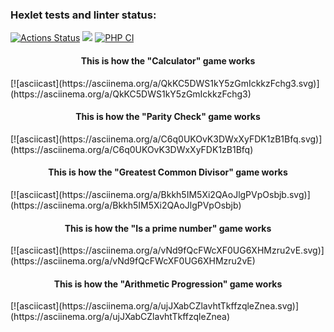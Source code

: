 ### Hexlet tests and linter status:
[![Actions Status](https://github.com/Ch1psCh1ps/php-project-lvl1/workflows/hexlet-check/badge.svg)](https://github.com/Ch1psCh1ps/php-project-lvl1/actions)
<a href="https://codeclimate.com/github/codeclimate/codeclimate/maintainability"><img src="https://api.codeclimate.com/v1/badges/a99a88d28ad37a79dbf6/maintainability" /></a>
[![PHP CI](https://github.com/Ch1psCh1ps/php-project-lvl1/actions/workflows/linterRun.yml/badge.svg)](https://github.com/Ch1psCh1ps/php-project-lvl1/actions/workflows/linterRun.yml)
<h4><center>This is how the "Calculator" game works</center></h4>
[![asciicast](https://asciinema.org/a/QkKC5DWS1kY5zGmIckkzFchg3.svg)](https://asciinema.org/a/QkKC5DWS1kY5zGmIckkzFchg3)
<h4><center>This is how the "Parity Check" game works</center></h4>
[![asciicast](https://asciinema.org/a/C6q0UKOvK3DWxXyFDK1zB1Bfq.svg)](https://asciinema.org/a/C6q0UKOvK3DWxXyFDK1zB1Bfq)
<h4><center>This is how the "Greatest Common Divisor" game works</center></h4>
[![asciicast](https://asciinema.org/a/Bkkh5IM5Xi2QAoJlgPVpOsbjb.svg)](https://asciinema.org/a/Bkkh5IM5Xi2QAoJlgPVpOsbjb)
<h4><center>This is how the "Is a prime number" game works</center></h4>
[![asciicast](https://asciinema.org/a/vNd9fQcFWcXF0UG6XHMzru2vE.svg)](https://asciinema.org/a/vNd9fQcFWcXF0UG6XHMzru2vE)
<h4><center>This is how the "Arithmetic Progression" game works</center></h4>
[![asciicast](https://asciinema.org/a/ujJXabCZlavhtTkffzqleZnea.svg)](https://asciinema.org/a/ujJXabCZlavhtTkffzqleZnea)
